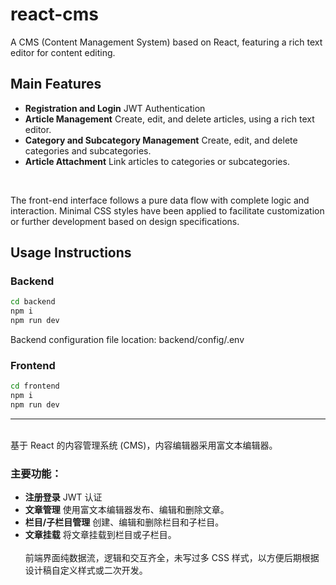 # react-cms

A CMS (Content Management System) based on React, featuring a rich text editor for content editing.

## Main Features
- **Registration and Login** JWT Authentication
- **Article Management** Create, edit, and delete articles, using a rich text editor.
- **Category and Subcategory Management** Create, edit, and delete categories and subcategories.
- **Article Attachment** Link articles to categories or subcategories.
<br>

The front-end interface follows a pure data flow with complete logic and interaction. Minimal CSS styles have been applied to facilitate customization or further development based on design specifications.
<br>

## Usage Instructions

### Backend
```bash
cd backend
npm i
npm run dev
```
Backend configuration file location: backend/config/.env


### Frontend
```bash
cd frontend
npm i 
npm run dev
```

---
<br>
基于 React 的内容管理系统 (CMS)，内容编辑器采用富文本编辑器。

### 主要功能：
- **注册登录** JWT 认证
- **文章管理** 使用富文本编辑器发布、编辑和删除文章。
- **栏目/子栏目管理** 创建、编辑和删除栏目和子栏目。
- **文章挂载** 将文章挂载到栏目或子栏目。
<br><br>
前端界面纯数据流，逻辑和交互齐全，未写过多 CSS 样式，以方便后期根据设计稿自定义样式或二次开发。
